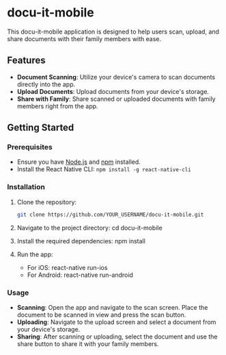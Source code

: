 # docu-it-mobile

This docu-it-mobile application is designed to help users scan, upload, and share documents with their family members with ease.

## Features

- **Document Scanning**: Utilize your device's camera to scan documents directly into the app.
- **Upload Documents**: Upload documents from your device's storage.
- **Share with Family**: Share scanned or uploaded documents with family members right from the app.

## Getting Started

### Prerequisites

- Ensure you have [Node.js](https://nodejs.org/) and [npm](https://www.npmjs.com/) installed.
- Install the React Native CLI: `npm install -g react-native-cli`

### Installation

1. Clone the repository:

   ```bash
   git clone https://github.com/YOUR_USERNAME/docu-it-mobile.git

2. Navigate to the project directory:
   cd docu-it-mobile

3. Install the required dependencies:
   npm install

4. Run the app:
   - For iOS:
     react-native run-ios
   - For Android:
     react-native run-android

### Usage

- **Scanning**: Open the app and navigate to the scan screen. Place the document to be scanned in view and press the scan button.
- **Uploading**: Navigate to the upload screen and select a document from your device's storage.
- **Sharing**: After scanning or uploading, select the document and use the share button to share it with your family members.




